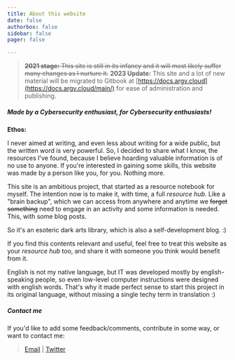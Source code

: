 ```yaml
---
title: About this website
date: false
authorbox: false
sidebar: false
pager: false

---
```


> ~~**2021 stage:** This site is still in its infancy and it will most likely suffer many changes as I nurture it.~~
> **2023 Update:** This site and a lot of new material will be migrated to Gitbook at [https://docs.argv.cloud](https://docs.argv.cloud/main/) for ease of administration and publishing.

##### Made by a Cybersecurity enthusiast, for Cybersecurity enthusiasts!

**Ethos:**

I never aimed at writing, and even less about writing for a wide public, but the written word is very powerful. So, I decided to share what I know, the resources I've found, because I believe hoarding valuable information is of no use to anyone. If you're interested in gaining some skills, this website was made by a person like you, for you. Nothing more.

This site is an ambitious project, that started as a resource notebook for myself. The intention now is to make it, with time, a full *resource hub*. Like a "brain backup", which we can access from anywhere and anytime we ~~forget something~~ need to engage in an activity and some information is needed. This, with some blog posts.

So it's an esoteric dark arts library, which is also a self-development blog. :)

If you find this contents relevant and useful, feel free to treat this website as your *resource hub* too, and share it with someone you think would benefit from it.

English is not my native language, but IT was developed mostly by english-speaking people, so even low-level computer instructions were designed with english words. That's why it made perfect sense to start this project in its original language, without missing a single techy term in translation :)

##### Contact me

If you'd like to add some feedback/comments, contribute in some way, or want to contact me:

> [Email](mailto:argandov@protonmail.com) | [Twitter](https://twitter.com/argandov1)
